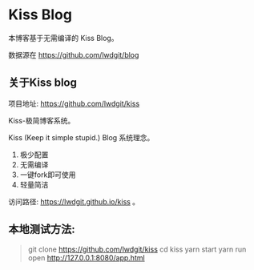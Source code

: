 # Kiss Blog

本博客基于无需编译的 Kiss Blog。

数据源在 https://github.com/lwdgit/blog


## 关于Kiss blog

项目地址: https://github.com/lwdgit/kiss

Kiss-极简博客系统。

Kiss (Keep it simple stupid.) Blog 系统理念。

1. 极少配置
2. 无需编译
3. 一键fork即可使用
4. 轻量简洁

访问路径: https://lwdgit.github.io/kiss 。

## 本地测试方法:

> git clone https://github.com/lwdgit/kiss
> cd kiss
> yarn start
> yarn run open http://127.0.0.1:8080/app.html